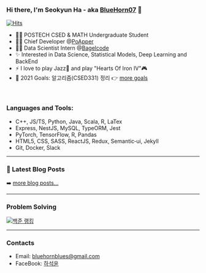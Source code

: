 ### Hi there, I'm Seokyun Ha - aka [BlueHorn07][website] 👋

[![Hits](https://hits.seeyoufarm.com/api/count/incr/badge.svg?url=https%3A%2F%2Fgithub.com%2FBlueHorn07%2FBlueHorn07&count_bg=%2379C83D&title_bg=%23555555&icon=&icon_color=%23E7E7E7&title=hits&edge_flat=false)](https://hits.seeyoufarm.com)

- 👨‍🎓 POSTECH CSED & MATH Undergraduate Student
- 👨‍💻 Chief Developer @[PoApper](https://club.poapper.com/)
- 👨‍🚀 Data Scientist Intern @[Bagelcode](https://site.bagelcode.com/)
- ✨ Interested in Data Science, Statistical Models, Deep Learning and BackEnd
- ⚡ I love to play Jazz🎺 and play "Hearts Of Iron IV"🎮
- 🥅 2021 Goals: 알고리즘(CSED331) 정리 👉 [more goals](https://bluehorn07.github.io/2021/01/01/2021-goal.html)

<br />

### Languages and Tools:

- C++, JS/TS, Python, Java, Scala, R, LaTex
- Express, NestJS, MySQL, TypeORM, Jest
- PyTorch, TensorFlow, R, Pandas
- HTML5, CSS, SASS, ReactJS, Redux, Semantic‑ui, Jekyll
- Git, Docker, Slack

---

### 📕 Latest Blog Posts

<!-- BLOG-POST-LIST:START -->
<!-- BLOG-POST-LIST:END -->

➡️ [more blog posts...](https://codestackr.com)

---

### Problem Solving

[![백준 랭킹](http://mazassumnida.wtf/api/v2/generate_badge?boj=bluehorn07)](https://www.acmicpc.net/user/bluehorn07)

---

### Contacts

- Email: bluehornblues@gmail.com
- FaceBook: [하석윤][facebook]

[website]: ttps://bluehorn07.dev/
[facebook]: https://www.facebook.com/profile.php?id=100005615439995
